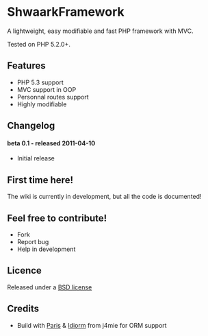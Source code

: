 ShwaarkFramework
================

A lightweight, easy modifiable and fast PHP framework with MVC.

Tested on PHP 5.2.0+.

Features
--------

* PHP 5.3 support
* MVC support in OOP
* Personnal routes support
* Highly modifiable

Changelog
---------

#### beta 0.1 - released 2011-04-10

* Initial release


First time here!
----------------

The wiki is currently in development, but all the code is documented!

Feel free to contribute!
------------------------

* Fork
* Report bug
* Help in development

Licence
-------

Released under a [BSD license](http://en.wikipedia.org/wiki/BSD_licenses)

Credits
-------

* Build with [Paris](http://github.com/j4mie/paris) & [Idiorm](http://github.com/j4mie/idiorm) from j4mie for ORM support